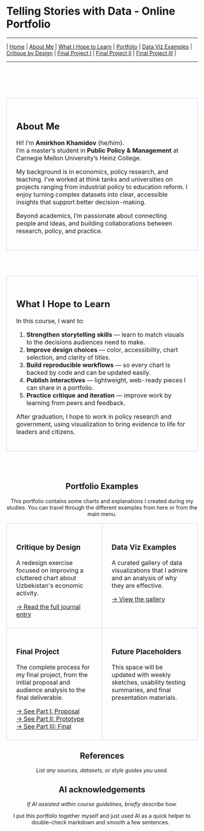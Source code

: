 

# Telling Stories with Data - Online Portfolio

---

| [Home](https://cmustudent.github.io/tswd-portfolio-templates/) | [About Me](#about-me) | [What I Hope to Learn](#what-i-hope-to-learn) | [Portfolio](#portfolio) | [Data Viz Examples](dataviz-examples) | [Critique by Design](critique-by-design) | [Final Project I](final-project-part-one) | [Final Project II](final-project-part-two) | [Final Project III](final-project-part-three) |

---

<div align="center">

<br>


<br><br>

<div align="center">
<table width="80%">
  <tr>
    <td style="border: 1px solid #d0d7de; border-radius: 6px; padding: 25px;">
      <h2>About Me</h2>
      <p>Hi! I’m <strong>Amirkhon Khamidov</strong> (he/him).<br>
      I’m a master’s student in <strong>Public Policy & Management</strong> at Carnegie Mellon University’s Heinz College.</p>
      <p>My background is in economics, policy research, and teaching. I’ve worked at think tanks and universities on projects ranging from industrial policy to education reform. I enjoy turning complex datasets into clear, accessible insights that support better decision-making.</p>
      <p>Beyond academics, I’m passionate about connecting people and ideas, and building collaborations between research, policy, and practice.</p>
    </td>
  </tr>
</table>
</div>

<br><br>

<div align="center">
<table width="80%">
  <tr>
    <td style="border: 1px solid #d0d7de; border-radius: 6px; padding: 25px;">
      <h2>What I Hope to Learn</h2>
      <p>In this course, I want to:</p>
      <ol>
        <li><strong>Strengthen storytelling skills</strong> — learn to match visuals to the decisions audiences need to make.</li>
        <li><strong>Improve design choices</strong> — color, accessibility, chart selection, and clarity of titles.</li>
        <li><strong>Build reproducible workflows</strong> — so every chart is backed by code and can be updated easily.</li>
        <li><strong>Publish interactives</strong> — lightweight, web-ready pieces I can share in a portfolio.</li>
        <li><strong>Practice critique and iteration</strong> — improve work by learning from peers and feedback.</li>
      </ol>
      <p>After graduation, I hope to work in policy research and government, using visualization to bring evidence to life for leaders and citizens.</p>
    </td>
  </tr>
</table>
</div>

<br><br>

<div align="center">
<h2>Portfolio Examples</h2>
<p>This portfolio contains some charts and explanations I created during my studies. You can travel through the different examples from here or from the main menu.</p>

<table width="80%">
  <tr>
    <td width="50%" style="border: 1px solid #d0d7de; border-radius: 6px; padding: 25px;" valign="top">
      <h3>Critique by Design</h3>
      <p>A redesign exercise focused on improving a cluttered chart about Uzbekistan's economic activity.</p>
      <a href="critique-by-design">→ Read the full journal entry</a>
    </td>
    <td width="50%" style="border: 1px solid #d0d7de; border-radius: 6px; padding: 25px;" valign="top">
      <h3>Data Viz Examples</h3>
      <p>A curated gallery of data visualizations that I admire and an analysis of why they are effective.</p>
      <a href="dataviz-examples">→ View the gallery</a>
    </td>
  </tr>
  <tr>
    <td width="50%" style="border: 1px solid #d0d7de; border-radius: 6px; padding: 25px;" valign="top">
      <h3>Final Project</h3>
      <p>The complete process for my final project, from the initial proposal and audience analysis to the final deliverable.</p>
      <a href="final-project-part-one">→ See Part I: Proposal</a><br>
      <a href="final-project-part-two">→ See Part II: Prototype</a><br>
      <a href="final-project-part-three">→ See Part III: Final</a>
    </td>
    <td width="50%" style="border: 1px solid #d0d7de; border-radius: 6px; padding: 25px;" valign="top">
      <h3>Future Placeholders</h3>
      <p>This space will be updated with weekly sketches, usability testing summaries, and final presentation materials.</p>
    </td>
  </tr>
</table>

</div>



## References

_List any sources, datasets, or style guides you used._



## AI acknowledgements

_If AI assisted within course guidelines, briefly describe how._

I put this portfolio together myself and just used AI as a quick helper to double-check markdown and smooth a few sentences.  

